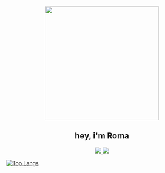 <div id="header" align="center">
  <img src="https://i.giphy.com/1PMVNNKVIL8Ig.webp" width="300"/>
</div>



<div id="header" align="center">
  <h2>hey, i'm Roma</h2>
  <a href="https://t.me/reomashka">
    <img src="https://img.shields.io/badge/telegram-26A5E4?style=for-the-badge&logo=telegram&logoColor=%23fff">
  </a>
    <a href="https://instagram.com/romashka_kp">
    <img src="https://img.shields.io/badge/instagram-white?logo=instagram&logoColor=black&style=for-the-badge">
  </a>
</div>

[![Top Langs](https://github-readme-stats.vercel.app/api/top-langs/?username=reomashka&layout=compact&theme=vision-friendly-dark)](https://github.com/anuraghazra/github-readme-stats)

